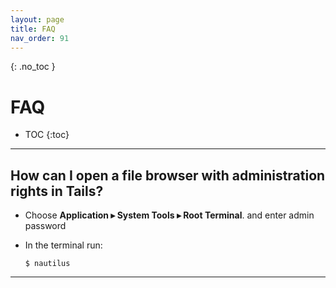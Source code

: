 ```yaml
---
layout: page
title: FAQ
nav_order: 91
---
```


{: .no_toc }
# FAQ 

- TOC
{:toc}

---
## How can I open a  file browser with administration rights in Tails?

* Choose **Application ▸ System Tools ▸ Root Terminal**. and enter admin password

* In the terminal run:
  ```shell
  $ nautilus
  ```

---
